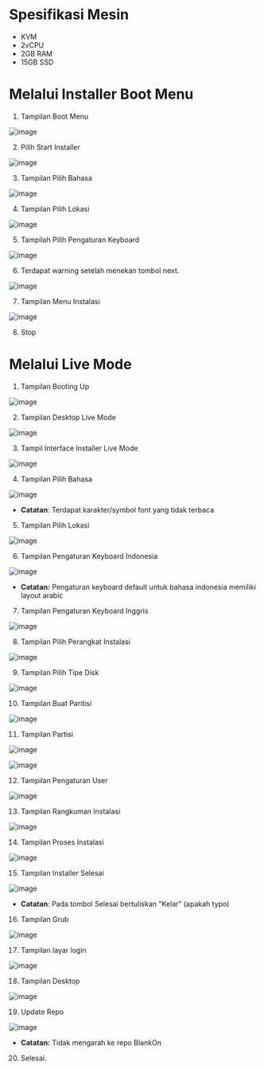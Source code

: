 # Spesifikasi Mesin

- KVM
- 2vCPU
- 2GB RAM
- 15GB SSD

# Melalui Installer Boot Menu

1. Tampilan Boot Menu

![image](https://user-images.githubusercontent.com/42370275/99967792-e1cec400-2dca-11eb-9b2f-c4dbdb854afb.png)

2. Pilih Start Installer

![image](https://user-images.githubusercontent.com/42370275/99967915-07f46400-2dcb-11eb-87aa-35fe3f6cbeda.png)

3. Tampilan Pilih Bahasa

![image](https://user-images.githubusercontent.com/42370275/99967991-26f2f600-2dcb-11eb-8a6b-eee83bac5bef.png)

4. Tampilan Pilih Lokasi

![image](https://user-images.githubusercontent.com/42370275/99968048-383c0280-2dcb-11eb-8614-520e98a5d350.png)

5. Tampilah Pilih Pengaturan Keyboard

![image](https://user-images.githubusercontent.com/42370275/99968254-80f3bb80-2dcb-11eb-8020-35a63880d721.png)

6. Terdapat warning setelah menekan tombol next.

![image](https://user-images.githubusercontent.com/42370275/99968315-92d55e80-2dcb-11eb-9b39-ace93f324c10.png)

7. Tampilan Menu Instalasi

![image](https://user-images.githubusercontent.com/42370275/99968365-a1237a80-2dcb-11eb-8837-47c83038bf17.png)

8. Stop

# Melalui Live Mode

1. Tampilan Booting Up

![image](https://user-images.githubusercontent.com/42370275/99968901-53f3d880-2dcc-11eb-99a0-2c5acffd0bd3.png)

2. Tampilan Desktop Live Mode

![image](https://user-images.githubusercontent.com/42370275/99968992-74bc2e00-2dcc-11eb-8fe7-9b1546450829.png)

3. Tampil Interface Installer Live Mode

![image](https://user-images.githubusercontent.com/42370275/99969201-b9e06000-2dcc-11eb-9410-96dec472ee3d.png)

4. Tampilan Pilih Bahasa

![image](https://user-images.githubusercontent.com/42370275/99969305-d7adc500-2dcc-11eb-8cb2-6a10b0bea9a7.png)

- **Catatan**: Terdapat karakter/symbol font yang tidak terbaca

5. Tampilan Pilih Lokasi

![image](https://user-images.githubusercontent.com/42370275/99969382-f0b67600-2dcc-11eb-8a44-fd31023709a0.png)

6. Tampilan Pengaturan Keyboard Indonesia

![image](https://user-images.githubusercontent.com/42370275/99969481-18a5d980-2dcd-11eb-8e9e-ff7e6364754b.png)

- **Catatan:** Pengaturan keyboard default untuk bahasa indonesia memiliki layout arabic

7. Tampilan Pengaturan Keyboard Inggris

![image](https://user-images.githubusercontent.com/42370275/99969630-586cc100-2dcd-11eb-80eb-f13ca61b9258.png)

8. Tampilan Pilih Perangkat Instalasi

![image](https://user-images.githubusercontent.com/42370275/99969684-67ec0a00-2dcd-11eb-8838-d617ac3d9a36.png)

9. Tampilan Pilih Tipe Disk

![image](https://user-images.githubusercontent.com/42370275/99969826-94078b00-2dcd-11eb-98de-2ef98921c0a4.png)

10. Tampilan Buat Paritisi

![image](https://user-images.githubusercontent.com/42370275/99969949-bdc0b200-2dcd-11eb-9570-d8183d4cd17c.png)

11. Tampilan Partisi

![image](https://user-images.githubusercontent.com/42370275/99970188-15f7b400-2dce-11eb-837b-df0c7702723a.png)

![image](https://user-images.githubusercontent.com/42370275/99970322-3a539080-2dce-11eb-87c0-ae41faf32f95.png)

12. Tampilan Pengaturan User

![image](https://user-images.githubusercontent.com/42370275/99970394-55260500-2dce-11eb-998e-ba0ef137fec7.png)

13. Tampilan Rangkuman Instalasi

![image](https://user-images.githubusercontent.com/42370275/99970438-68d16b80-2dce-11eb-9e13-20d17f8afa5c.png)

14. Tampilan Proses Instalasi

![image](https://user-images.githubusercontent.com/42370275/99970487-7c7cd200-2dce-11eb-96ce-3bc12ce34168.png)

15. Tampilan Installer Selesai

![image](https://user-images.githubusercontent.com/42370275/99971110-57d52a00-2dcf-11eb-8a00-4bada941ae2c.png)

- **Catatan**: Pada tombol Selesai bertuliskan "Kelar" (apakah typo)

16. Tampilan Grub

![image](https://user-images.githubusercontent.com/42370275/99971461-c31efc00-2dcf-11eb-8788-e82e2f67db42.png)

17. Tampilan layar login

![image](https://user-images.githubusercontent.com/42370275/99971535-da5de980-2dcf-11eb-9758-3974e62c5308.png)

18. Tampilan Desktop

![image](https://user-images.githubusercontent.com/42370275/99971621-06796a80-2dd0-11eb-82bd-7f5f05e8a08a.png)

19. Update Repo

![image](https://user-images.githubusercontent.com/42370275/99973199-15f9b300-2dd2-11eb-9c25-05351ef241ac.png)

- **Catatan:** Tidak mengarah ke repo BlankOn

20. Selesai.
